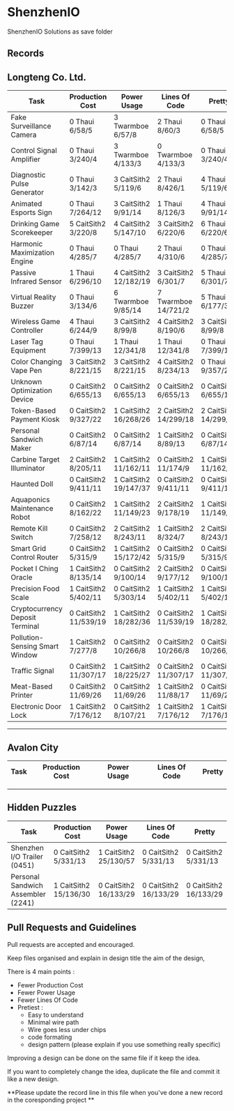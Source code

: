 # ShenzhenIO
ShenzhenIO Solutions as save folder

## Records
Longteng Co. Ltd.
---------------------------------------------------------------------------------------------------------------------------------
Task                              | Production Cost       | Power Usage           | Lines Of Code         | Pretty
--------------------------------- | --------------------- | --------------------- | --------------------- | ---------------------
Fake Surveillance Camera          | 0 Thaui 6/58/5        | 3 Twarmboe 6/57/8     | 2 Thaui 8/60/3        | 0 Thaui 6/58/5
Control Signal Amplifier          | 0 Thaui 3/240/4       | 3 Twarmboe 4/133/3    | 0 Twarmboe 4/133/3    | 0 Thaui 3/240/4
Diagnostic Pulse Generator        | 0 Thaui 3/142/3       | 3 CaitSith2 5/119/6   | 2 Thaui 8/426/1       | 4 Thaui 5/119/6
Animated Esports Sign             | 0 Thaui 7/264/12      | 3 CaitSith2 9/91/14   | 1 Thaui 8/126/3       | 4 Thaui 9/91/14
Drinking Game Scorekeeper         | 5 CaitSith2 3/220/8   | 4 CaitSith2 5/147/10  | 3 CaitSith2 6/220/6   | 6 Thaui 6/220/6
Harmonic Maximization Engine      | 0 Thaui 4/285/7       | 0 Thaui 4/285/7       | 2 Thaui 4/310/6       | 0 Thaui 4/285/7
Passive Infrared Sensor           | 1 Thaui 6/296/10      | 4 CaitSith2 12/182/19 | 3 CaitSith2 6/301/7   | 5 Thaui 6/301/7
Virtual Reality Buzzer            | 0 Thaui 3/134/6       | 6 Twarmboe 9/85/14    | 7 Twarmboe 14/721/2   | 5 Thaui 6/177/3
Wireless Game Controller          | 4 Thaui 6/244/9       | 3 CaitSith2 8/99/8    | 4 CaitSith2 8/190/6   | 3 CaitSith2 8/99/8
Laser Tag Equipment               | 0 Thaui 7/399/13      | 1 Thaui 12/341/8      | 1 Thaui 12/341/8      | 0 Thaui 7/399/13
Color Changing Vape Pen           | 3 CaitSith2 8/221/15  | 3 CaitSith2 8/221/15  | 4 CaitSith2 8/234/13  | 0 Thaui 9/357/23
Unknown Optimization Device       | 0 CaitSith2 6/655/13  | 0 CaitSith2 6/655/13  | 0 CaitSith2 6/655/13  | 0 CaitSith2 6/655/13
Token-Based Payment Kiosk         | 0 CaitSith2 9/327/22  | 1 CaitSith2 16/268/26 | 2 CaitSith2 14/299/18 | 2 CaitSith2 14/299/18
Personal Sandwich Maker           | 0 CaitSith2 6/87/14   | 0 CaitSith2 6/87/14   | 1 CaitSith2 8/89/13   | 0 CaitSith2 6/87/14
Carbine Target Illuminator        | 2 CaitSith2 8/205/11  | 1 CaitSith2 11/162/11 | 0 CaitSith2 11/174/9  | 1 CaitSith2 11/162/11
Haunted Doll                      | 0 CaitSith2 9/411/11  | 1 CaitSith2 19/147/37 | 0 CaitSith2 9/411/11  | 0 CaitSith2 9/411/11
Aquaponics Maintenance Robot      | 0 CaitSith2 8/162/22  | 1 CaitSith2 11/149/23 | 2 CaitSith2 9/178/19  | 1 CaitSith2 11/149/23
Remote Kill Switch                | 0 CaitSith2 7/258/12  | 2 CaitSith2 8/243/11  | 1 CaitSith2 8/324/7   | 2 CaitSith2 8/243/11 
Smart Grid Control Router         | 0 CaitSith2 5/315/9   | 1 CaitSith2 15/172/42 | 0 CaitSith2 5/315/9   | 0 CaitSith2 5/315/9
Pocket I Ching Oracle             | 1 CaitSith2 8/135/14  | 0 CaitSith2 9/100/14  | 2 CaitSith2 9/177/12  | 0 CaitSith2 9/100/14
Precision Food Scale              | 1 CaitSith2 5/402/11  | 0 CaitSith2 5/303/14  | 1 CaitSith2 5/402/11  | 1 CaitSith2 5/402/11
Cryptocurrency Deposit Terminal   | 0 CaitSith2 11/539/19 | 1 CaitSith2 18/282/36 | 0 CaitSith2 11/539/19 | 1 CaitSith2 18/282/36
Pollution-Sensing Smart Window    | 1 CaitSith2 7/277/8   | 0 CaitSith2 10/266/8  | 0 CaitSith2 10/266/8  | 0 CaitSith2 10/266/8
Traffic Signal                    | 0 CaitSith2 11/307/17 | 1 CaitSith2 18/225/27 | 0 CaitSith2 11/307/17 | 0 CaitSith2 11/307/17
Meat-Based Printer                | 0 CaitSith2 11/69/26  | 0 CaitSith2 11/69/26  | 1 CaitSith2 11/88/17  | 0 CaitSith2 11/69/26
Electronic Door Lock              | 1 CaitSith2 7/176/12  | 0 CaitSith2 8/107/21  | 1 CaitSith2 7/176/12  | 1 CaitSith2 7/176/12  
---------------------------------------------------------------------------------------------------------------------------------
Avalon City
---------------------------------------------------------------------------------------------------------------------------------
Task                              | Production Cost       | Power Usage           | Lines Of Code         | Pretty
--------------------------------- | --------------------- | --------------------- | --------------------- | ---------------------
---------------------------------------------------------------------------------------------------------------------------------
Hidden Puzzles
---------------------------------------------------------------------------------------------------------------------------------
Task                               | Production Cost       | Power Usage           | Lines Of Code         | Pretty
---------------------------------- | --------------------- | --------------------- | --------------------- | --------------------
Shenzhen I/O Trailer (0451)        | 0 CaitSith2 5/331/13  | 1 CaitSith2 25/130/57 | 0 CaitSith2 5/331/13  | 0 CaitSith2 5/331/13
Personal Sandwich Assembler (2241) | 1 CaitSith2 15/136/30 | 0 CaitSith2 16/133/29 | 0 CaitSith2 16/133/29 | 0 CaitSith2 16/133/29




## Pull Requests and Guidelines

Pull requests are accepted and encouraged.

Keep files organised and explain in design title the aim of the design, 

There is 4 main points :
 * Fewer Production Cost
 * Fewer Power Usage
 * Fewer Lines Of Code
 * Pretiest :
   * Easy to understand
   * Minimal wire path
   * Wire goes less under chips
   * code formating
   * design pattern (please explain if you use something really specific)
 
Improving a design can be done on the same file if it keep the idea.

If you want to completely change the idea, duplicate the file and commit it like a new design.

**Please update the record line in this file when you've done a new record in the coresponding project **
